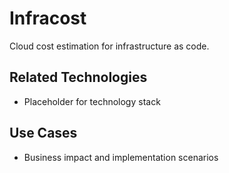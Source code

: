 # Infracost

Cloud cost estimation for infrastructure as code.

## Related Technologies
- Placeholder for technology stack

## Use Cases
- Business impact and implementation scenarios
